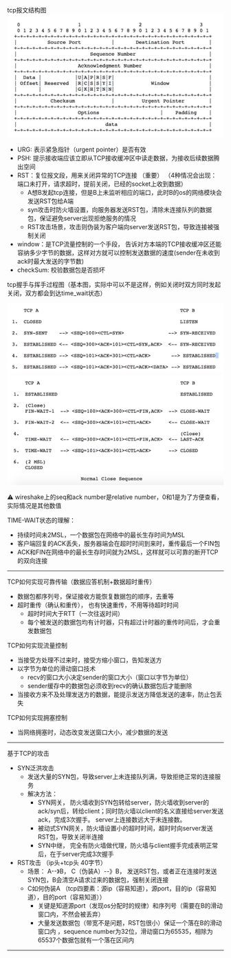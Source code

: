 
tcp报文结构图
![image](net-image/tcp-header.png)

+ URG: 表示紧急指针（urgent pointer）是否有效
+ PSH: 提示接收端应该立即从TCP接收缓冲区中读走数据，为接收后续数据腾出空间
+ RST：复位报文段，用来关闭异常的TCP连接 （重要） （4种情况会出现： 端口未打开，请求超时，提前关闭，已经的socket上收到数据）
  + A想B发起tcp连接，但是B上未监听相应的端口，此时B的os的网络模块会发送RST包给A端
  + syn攻击时防火墙设置，向服务器发送RST包，清除未连接队列的数据包，保证避免server出现拒绝服务的情况
  + RST攻击场景，攻击则伪装为客户端向server发送RST包，导致连接被强制关闭
+ window：是TCP流量控制的一个手段， 告诉对方本端的TCP接收缓冲区还能容纳多少字节的数据，这样对方就可以控制发送数据的速度(sender在未收到ack时最大发送的字节数)
+ checkSum: 校验数据包是否损坏

tcp握手与挥手过程图（基本图，实际中可以不是这样，例如关闭时双方同时发起关闭，双方都会到达time_wait状态）

![image](net-image/tcp-connect.png)
![image](net-image/tcp-close.png)

⚠️
wireshake上的seq和ack number是relative number，0和1是为了方便查看，实际情况是其他数值

TIME-WAIT状态的理解：
+ 持续时间未2MSL，一个数据包在网络中的最长生存时间为MSL
+ 客户端回复的ACK丢失，服务器端会在超时时间到来时，重传最后一个FIN包
+ ACK和FIN在网络中的最长生存时间就为2MSL，这样就可以可靠的断开TCP的双向连接

---
TCP如何实现可靠传输（数据应答机制+数据超时重传）
+ 数据包都序列号，保证接收方能恢复数据包的顺序，去重等
+ 超时重传（确认和重传）， 也有快速重传，不用等待超时时间
  + 超时时间大于RTT（一次往返时间）
  + 每个被发送的数据包均有计时器，只有超过计时器的重传时间后，才会重发数据包

TCP如何实现流量控制
+ 当接受方处理不过来时，接受方缩小窗口，告知发送方
+ 以字节为单位的滑动窗口技术
  + recv的窗口大小决定sender的窗口大小（窗口以字节为单位）
  + sender缓存中的数据包必须收到recv的确认数据包后才能删除
+ 当接收方来不及处理发送方的数据，能提示发送方降低发送的速率，防止包丢失

TCP如何实现拥塞控制
+ 当网络拥塞时，动态改变发送窗口大小，减少数据的发送


---

基于TCP的攻击
+ SYN泛洪攻击
  + 发送大量的SYN包，导致server上未连接队列满，导致拒绝正常的连接服务
  + 解决方法：
    + SYN网关， 防火墙收到SYN包转给server，防火墙收到server的ack/syn后，转给client；同时防火墙以client的名义直接给server发送ack，完成3次握手。 server上连接数远大于未连接数。
    + 被动式SYN网关，防火墙设置小的超时时间，超时时向server发送RST包，导致关闭半连接
    + SYN中继， 完全有防火墙做代理，防火墙与client握手完成表明正常后，在于server完成3次握手
+ RST攻击 （ip头+tcp头 40字节）
  + 场景： A--》B， C（伪装A）--》B， 发送RST包，或者正在连接时发送SYN包，B会清空A请求过来的数据包，强制关闭连接
  + C如何伪装A （tcp四要素：源ip（容易知道），源port，目的ip（容易知道），目的port（容易知道））
    + 关键是知道源port（发现os分配时的规律）和序列号（需要在B的滑动窗口内，不然会被丢弃）
    + 大量发送数据包（带宽不是问题，RST包很小）保证一个落在B的滑动窗口内 ，sequence number为32位，滑动窗口为65535，相除为65537个数据包就有一个落在区间内
---
